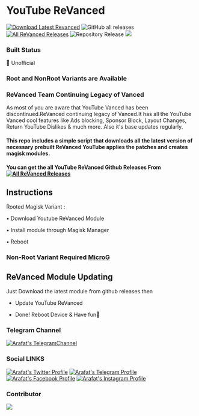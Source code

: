# YouTube ReVanced
[![Download Latest Revanced](https://img.shields.io/github/v/release/Arafatulislamantor/YouTubeReVancedUnofficial?color=red&logoColor=red&label=Download&logo=DocuSign)](https://github.com/Arafatulislamantor/YouTubeReVancedUnofficial/releases/latest)
<img alt="GitHub all releases" src="https://img.shields.io/github/downloads/Arafatulislamantor/YouTubeReVancedUnofficial/total?style=social">
[![All ReVanced Releases](https://img.shields.io/badge/Releases-blue?logo=Youtube&label=ReVanced&logoColor=red&color=teal)](https://github.com/Arafatulislamantor/YouTubeReVancedUnofficial/releases)
![Repository Release](https://img.shields.io/github/release-date/Arafatulislamantor/YouTubeReVancedUnofficial?logo=Github&logoColor=light&color=teal&label=Repo%20Update)
![](https://github.com/Arafatulislamantor/YouTubeReVancedUnofficial/blob/16b0c4c77ef042365dcbd531c9058f04bb34e5f5/YoutubeRevanced.jpg)

### Built Status
💠 Unofficial

### Root and NonRoot Variants are Available  

### ReVanced Team Continuing Legacy of Vanced   
As most of you are aware that YouTube Vanced has been discontinued.ReVanced continuing legacy of Vanced.It has all the YouTube Vanced cool features like Ads blocking, Sponsor Block, Layout Changes, Return YouTube Dislikes & much more. Also it's base updates regularly.

#### This repo includes a simple script that downloads all the latest version of necessary prebuilt ReVanced YouTube applies the patches and creates magisk modules.

#### You can get the all YouTube ReVanced Github Releases From [![All ReVanced Releases](https://img.shields.io/badge/Here-9cf?logo=Github)](https://github.com/Arafatulislamantor/YouTubeReVancedUnofficial/releases)

## Instructions
Rooted Magisk Variant :

 • Download Youtube ReVanced Module

 • Install module through Magisk Manager

 • Reboot

### Non-Root Variant Required [MicroG](https://github.com/TeamVanced/VancedMicroG/releases/download/v0.2.24.220220-220220001/microg.apk)

## ReVanced Module Updating
Just Download the latest module from github releases.then

 * Update YouTube ReVanced

 * Done! Reboot Device & Have fun🫠

### Telegram Channel
[![Arafat's TelegramChannel](https://img.shields.io/badge/Follow%20My%20-Telegram%20Channel%20%20-blue.svg?logo=telegram)](https://t.me/AndroidsRepo)

### Social LINKS 
[![Arafat's Twitter Profile](https://img.shields.io/badge/Twitter-blue.svg?logo=twitter)](https://www.twitter.com/CryptoArafat) 
[![Arafat's Telegram Profile](https://img.shields.io/badge/Telegram-blue.svg?logo=telegram)](https://t.me/Arafatulislamantor)
[![Arafat's Facebook Profile](https://img.shields.io/badge/Facebook-blue.svg?logo=facebook)](https://www.facebook.com/OO7Arafat)
[![Arafat's Instagram Profile](https://img.shields.io/badge/Instagram-red.svg?logo=instagram)](https://www.instagram.com/Arafatulislamantor)

### Contributor
<a href="https://github.com/Arafatulislamantor/YouTubeReVancedUnofficial/graphs/contributors">
  <img src="https://contrib.rocks/image?repo=Arafatulislamantor/YouTubeReVancedUnofficial" />
</a>
